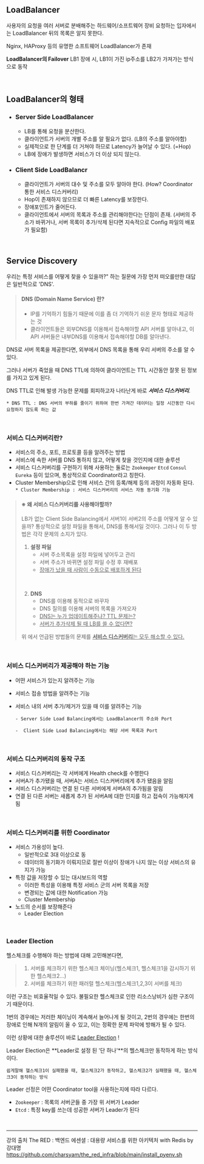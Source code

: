 ## LoadBalancer 
사용자의 요청을 여러 서버로 분배해주는 하드웨어/소프트웨어 장비
요청하는 입자에서는 LoadBalancer 뒤의 목록은 알지 못한다.

 Nginx, HAProxy 등의 유명한 소프트웨어 LoadBalancer가 존재

 **LoadBalancer의 Failover**
 LB1 장애 시, LB1이 가진 ip주소를 LB2가 가져가는 방식으로 동작

<br/>

## LoadBalancer의 형태
- ### Server Side LoadBalancer
  - LB를 통해 요청을 분산한다.
  - 클라이언트가 서버의 개별 주소를 알 필요가 없다. (LB의 주소를 알아야함)
  - 실제적으로 한 단계를 더 거쳐야 하므로 Latency가 늘어날 수 있다. (=Hop)
  - LB에 장애가 발생하면 서비스가 더 이상 되지 않는다.

- ### Client Side LoadBalancr
  - 클라이언트가 서버의 대수 및 주소를 모두 알아야 한다. (How? Coordinator 통한 서비스 디스커버리)
  - Hop이 존재하지 않으므로 더 빠른 Latency를 보장한다.
  - 장애포인트가 줄어든다.
  - 클라이언트에서 서버의 목록과 주소를 관리해야한다는 단점이 존재. 
     (서버의 주소가 바뀌거나, 서버 목록이 추가/삭제 된다면 지속적으로 Config 파일의 배포가 필요함)

<br/>

## Service Discovery
우리는 특정 서비스를 어떻게 찾을 수 있을까?" 하는 질문에 가장 먼저 떠오를만한 대답은 일반적으로 'DNS'.
> #### DNS (Domain Name Service) 란?
>  - IP를 기억하기 힘들기 때문에 이를 좀 더 기억하기 쉬운 문자 형태로 제공하는 것 
>  - 클라이언트들은 외부DNS를 이용해서 접속해야할 API 서버를 알아내고, 이 API 서버들은 내부DNS를 이용해서 접속해야할 DB를 알아낸다.
 
  DNS로 서버 목록을 제공한다면, 외부에서 DNS 목록을 통해 우리 서버의 주소를 알 수 있다.
  
  그러나 서버가 죽었을 때 DNS TTL에 의하여 클라이언트는 TTL 시간동안 잘못 된 정보를 가지고 있게 된다. 
  
  DNS TTL로 인해 발생 가능한 문제를 회피하고자 나타난게 바로 _**서비스 디스커버리**_.
  
  `* DNS TTL : DNS 서버의 부하를 줄이기 위하여 한번 가져간 데이터는 일정 시간동안 다시 요청하지 않도록 하는 값`

  <br/>

  ### 서비스 디스커버리란?
   - 서비스의 주소, 포트, 프로토콜 등을 알려주는 방법
   - 서비스에 속한 서버를 DNS 통하지 않고, 어떻게 찾을 것인지에 대한 솔루션
   - 서비스 디스커버리를 구현하기 위해 사용하는 둘로는 `Zookeeper` `Etcd` `Consul` `Eureka` 등이 있으며, 
     통상적으로 Coordinator라고 칭한다.
   - Cluster Membership으로 인해 서비스 간의 등록/해제 등의 과정이 자동화 된다.
     `* Cluster Membership : 서비스 디스커버리의 서비스 자동 동기화 기능`

  > #### ※ 왜 서비스 디스커버리를 사용해야할까?
  > LB가 없는 Client Side Balancing에서 서버1이 서버2의 주소를 어떻게 알 수 있을까?
  > 통상적으로 설정 파일을 통해서, DNS를 통해서일 것이다.
  > 그러나 이 두 방법은 각각 문제의 소지가 있다.
  >
  > 1. **설정 파일**
  >    - 서버 주소목록을 설정 파일에 넣어두고 관리
  >    - 서버 주소가 바뀌면 설정 파일 수정 후 재배포
  >    - <U>장애가 났을 때 사람이 수동으로 배포하게 된다</U>
  >    
  > <br/>
  > 
  > 2. **DNS**
  >    - DNS를 이용해 동적으로 바꾸자
  >    - DNS 질의를 이용해 서버의 목록을 가져오자
  >    - <U>DNS는 누가 업데이트해주나? TTL 문제는?</U>
  >    - <U>서버가 추가삭제 될 때 LB를 쓸 수 없다면?</U>
  >  
  > 위 에서 언급된 방법들의 문제를 <U>**서비스 디스커버리**는 모두 해소할 수 있다.</U>
  
  <br/>

### 서비스 디스커버리가 제공해야 하는 기능
   - 어떤 서비스가 있는지 알려주는 기능
   - 서비스 접송 방법을 알려주는 기능
   - 서비스 내의 서버 추가/제거가 있을 때 이를 알려주는 기능
  
     `- Server Side Load Balancing에서는 LoadBalancer의 주소와 Port`
     
     `-  Client Side Load Balancing에서는 해당 서버 목록과 Port`
     
<br/>
  
### 서비스 디스커버리의 동작 구조
   - 서비스 디스커버리는 각 서버에게 Health check를 수행한다
   - 서버A가 추가됐을 때, 서버A는 서비스 디스커버리에게 추가 됐음을 알림
   - 서비스 디스커버리는 연결 된 다른 서버에게 서버A의 추가됨을 알림
   - 연결 된 다른 서버는 새롭게 추가 된 서버A에 대한 인지를 하고 접속이 가능해지게 됨

<br/>

### 서비스 디스커버리를 위한 Coordinator
- 서비스 가용성이 높다.
  - 일반적으로 3대 이상으로 동 
  - 데이터의 동기화가 이뤄지므로 절반 이상이 장애가 나지 않는 이상 서비스의 유지가 가능
- 특정 값을 저장할 수 있는 대시보드의 역할
  - 이러한 특성을 이용해 특정 서비스 군의 서버 목록을 저장
  - 변경되는 값에 대한 Notification 가능
  - Cluster Membership
- 노드의 순서를 보장해준다
  - Leader Election

<br/>   

### Leader Election
헬스체크를 수행해야 하는 방법에 대해 고민해본다면,
> 1. 서버를 체크하기 위한 헬스체크 체이닝(헬스체크1, 헬스체크1을 감시하기 위한 헬스체크2...)
> 2. 서버를 체크하기 위한 패러럴 헬스체크(헬스체크1,2,3이 서버를 체크)

이런 구조는 비효율적일 수 있다.
불필요한 헬스체크로 인한 리소스낭비가 심한 구조이기 때문이다.
  
1번의 경우에는 저러한 체이닝이 계속해서 늘어나게 될 것이고,
2번의 경우에는 한번의 장애로 인해 N개의 알림이 올 수 있고, 이는 정확한 문제 파악에 방해가 될 수 있다.
  
이런 상황에 대한 솔루션이 바로 <u>Leader Election</U> !

Leader Election은 **Leader로 설정 된 '단 하나'**의 헬스체크만 동작하게 하는 방식이다.

`쉽게말해 헬스체크1이 실패했을 때, 헬스체크2가 동작하고, 헬스체크2가 실패했을 때, 헬스체크3이 동작하는 방식`

Leader 선정은 어떤 Coordinator tool을 사용하는지에 따라 다르다.
- `Zookeeper` : 목록의 서버군들 중 가장 위 서버가 Leader
- `Etcd` : 특정 key를 쓰는데 성공한 서버가 Leader가 된다

<br/>

---

강의 출처
The RED : 백엔드 에센셜 : 대용량 서비스를 위한 아키텍처 with Redis by 강대명 https://github.com/charsyam/the_red_infra/blob/main/install_pyenv.sh
